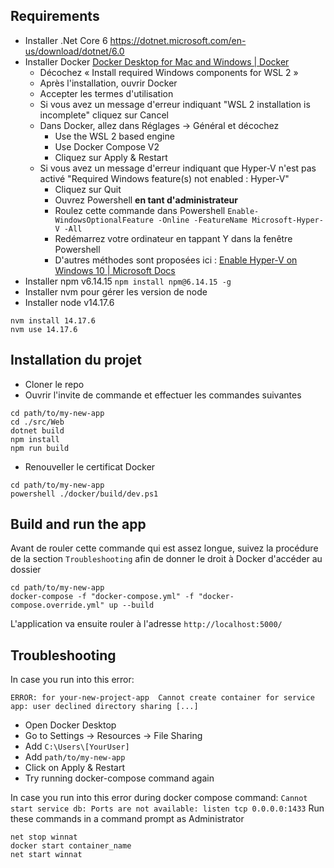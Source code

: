 
## Requirements
- Installer .Net Core 6 https://dotnet.microsoft.com/en-us/download/dotnet/6.0
- Installer Docker [Docker Desktop for Mac and Windows \| Docker](https://www.docker.com/products/docker-desktop)
    - Décochez « Install required Windows components for WSL 2 »
    - Après l'installation, ouvrir Docker
    - Accepter les termes d'utilisation
    - Si vous avez un message d'erreur indiquant "WSL 2 installation is incomplete" cliquez sur Cancel
    - Dans Docker, allez dans Réglages -> Général et décochez
        - Use the WSL 2 based engine
        - Use Docker Compose V2
        - Cliquez sur Apply & Restart
    - Si vous avez un message d'erreur indiquant que Hyper-V n'est pas activé "Required Windows feature(s) not enabled : Hyper-V"
        - Cliquez sur Quit
        - Ouvrez Powershell **en tant d'administrateur**
        - Roulez cette commande dans Powershell `Enable-WindowsOptionalFeature -Online -FeatureName Microsoft-Hyper-V -All`
        - Redémarrez votre ordinateur en tappant Y dans la fenêtre Powershell
        - D'autres méthodes sont proposées ici : [Enable Hyper-V on Windows 10 \| Microsoft Docs](https://docs.microsoft.com/en-us/virtualization/hyper-v-on-windows/quick-start/enable-hyper-v)
- Installer npm v6.14.15 ``npm install npm@6.14.15 -g``
- Installer nvm pour gérer les version de node
- Installer node v14.17.6
```
nvm install 14.17.6
nvm use 14.17.6
```

## Installation du projet
- Cloner le repo
- Ouvrir l'invite de commande et effectuer les commandes suivantes
```
cd path/to/my-new-app
cd ./src/Web
dotnet build
npm install
npm run build
```
- Renouveller le certificat Docker
```
cd path/to/my-new-app
powershell ./docker/build/dev.ps1
```

## Build and run the app
Avant de rouler cette commande qui est assez longue, suivez la procédure de la section ``Troubleshooting`` afin de donner le droit à Docker d'accéder au dossier
```
cd path/to/my-new-app
docker-compose -f "docker-compose.yml" -f "docker-compose.override.yml" up --build
```
L'application va ensuite rouler à l'adresse ``http://localhost:5000/``
## Troubleshooting
In case you run into this error:

``ERROR: for your-new-project-app  Cannot create container for service app: user declined directory sharing [...]``
- Open Docker Desktop
- Go to Settings → Resources → File Sharing
- Add ``C:\Users\[YourUser]``
- Add ``path/to/my-new-app``
- Click on Apply & Restart
- Try running docker-compose command again

In case you run into this error during docker compose command:
``Cannot start service db: Ports are not available: listen tcp 0.0.0.0:1433``
Run these commands in a command prompt as Administrator
```
net stop winnat
docker start container_name
net start winnat
```
